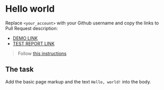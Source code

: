 # Hello world
Replace `<your_account>` with your Github username and copy the links to Pull Request description:
- [DEMO LINK](https://dlugash.github.io/layout_hello-world/)
- [TEST REPORT LINK](https://dlugash.github.io/layout_hello-world/report/html_report/)

> Follow [this instructions](https://github.com/mate-academy/layout_task-guideline#how-to-solve-the-layout-tasks-on-github)

## The task 
Add the basic page markup and the text `Hello, world!` into the body.

